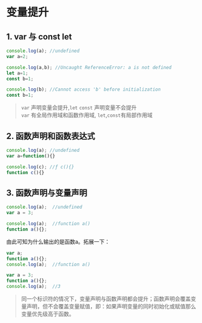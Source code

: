 # 变量提升
## 1. var 与 const let
```js
console.log(a); //undefined
var a=2;
```
```js
console.log(a,b); //Uncaught ReferenceError: a is not defined
let a=1;
const b=1;
```
```js
console.log(b); //Cannot access 'b' before initialization
const b=1;
```
> `var` 声明变量会提升,`let` `const` 声明变量不会提升  
> `var` 有全局作用域和函数作用域, `let`,`const`有局部作用域

## 2. 函数声明和函数表达式
```js
console.log(a); //undefined
var a=function(){}
```
```js
console.log(c); //ƒ c(){}
function c(){}
```

## 3. 函数声明与变量声明
```js
console.log(a);  //undefined
var a = 3;
```
```js
console.log(a);  //function a()
function a(){};
```
由此可知为什么输出的是函数a。拓展一下：
```js
var a;
function a(){};
console.log(a);  //function a()
```
```js
var a = 3;
function a(){};
console.log(a);  //3
```

> 同一个标识符的情况下，变量声明与函数声明都会提升；函数声明会覆盖变量声明，但不会覆盖变量赋值，即：如果声明变量的同时初始化或赋值那么变量优先级高于函数。